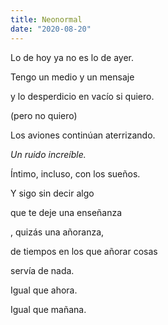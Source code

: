 ```yaml
---
title: Neonormal
date: "2020-08-20"
---
```


Lo de hoy ya no es lo de ayer.

Tengo un medio y un mensaje

y lo desperdicio en vacío si quiero.

(pero no quiero)

Los aviones continúan aterrizando.

<i>Un ruido increíble.</i>

Íntimo, incluso, con los sueños.

Y sigo sin decir algo

que te deje una enseñanza

, quizás una añoranza,

de tiempos en los que añorar cosas

servía de nada.

Igual que ahora.

Igual que mañana.